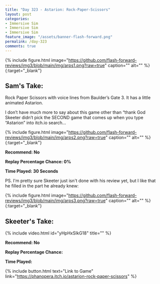 ```yaml
---
title: "Day 323 - Astarion: Rock-Paper-Scissors"
layout: post
categories:
- Immersive Sim
- Immersive Sim
- Immersive Sim
feature_image: "/assets/banner-flash-forward.png"
permalink: /day-323
comments: true
---
```


{% include figure.html image="https://github.com/flash-forward-reviews/img3/blob/main/img/arps1.png?raw=true" caption="" alt="" %}{:target="_blank"}
 
## Sam's Take:

Rock Paper Scissors with voice lines from Baulder’s Gate 3. It has a little animated Astarion.

I don’t have much more to say about this game other than “thank God Skeeter didn’t pick the SECOND game that comes up when you type “Astarion” into itch.io search...

{% include figure.html image="https://github.com/flash-forward-reviews/img3/blob/main/img/arps2.png?raw=true" caption="" alt="" %}{:target="_blank"}

**Recommend: No**

**Replay Percentage Chance: 0%**

**Time Played: 30 Seconds**

PS. I'm pretty sure Skeeter just isn't done with his review yet, but I like that he filled in the part he already knew:

{% include figure.html image="https://github.com/flash-forward-reviews/img3/blob/main/img/arps3.png?raw=true" caption="" alt="" %}{:target="_blank"}

## Skeeter's Take:

{% include video.html id="yHpHxSIkG18" title="" %}

**Recommend: No**

**Replay Percentage Chance:**

**Time Played:**

{% include button.html text="Link to Game" link="https://phanopera.itch.io/astarion-rock-paper-scissors" %}